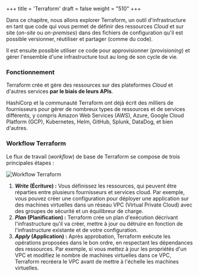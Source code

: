 +++
title = 'Terraform'
draft = false
weight = "510"
+++

Dans ce chapitre, nous allons explorer Terraform, un outil d'infrastructure en tant que code qui vous permet de définir des ressources *Cloud* et sur site (*on-site* ou *on-premises*) dans des fichiers de configuration qu'il est possible versionner, réutiliser et partager (comme du code). 

Il est ensuite possible utiliser ce code pour approvisionner (*provisioning*) et gérer l'ensemble d'une infrastructure tout au long de son cycle de vie.

### Fonctionnement
Terraform crée et gère des ressources sur des plateformes *Cloud* et d'autres services **par le biais de leurs APIs**.

HashiCorp et la communauté Terraform ont déjà écrit des milliers de fournisseurs pour gérer de nombreux types de ressources et de services différents, y compris Amazon Web Services (AWS), Azure, Google Cloud Platform (GCP), Kubernetes, Helm, GitHub, Splunk, DataDog, et bien d'autres.

### Workflow Terraform

Le flux de travail (*workflow*) de base de Terraform se compose de trois principales étapes :

![Workflow Terraform](../images/5-05-terraform-workflow.avif)

1. ***Write* (Écriture) :** Vous définissez les ressources, qui peuvent être réparties entre plusieurs fournisseurs et services cloud. Par exemple, vous pouvez créer une configuration pour déployer une application sur des machines virtuelles dans un réseau VPC (Virtual Private Cloud) avec des groupes de sécurité et un équilibreur de charge.
2. ***Plan* (Planification) :** Terraform crée un plan d'exécution décrivant l'infrastructure qu'il va créer, mettre à jour ou détruire en fonction de l'infrastructure existante et de votre configuration.
3. ***Apply* (Application) :** Après approbation, Terraform exécute les opérations proposées dans le bon ordre, en respectant les dépendances des ressources. Par exemple, si vous mettez à jour les propriétés d'un VPC et modifiez le nombre de machines virtuelles dans ce VPC, Terraform recréera le VPC avant de mettre à l'échelle les machines virtuelles.


<!-- ### Avantages
+ Meilleure gestion de l'infrastructure : Vous trouverez des fournisseurs pour de nombreuses plateformes et services que vous utilisez déjà dans le registre Terraform. Vous pouvez également écrire les vôtres. Terraform adopte une approche immuable (et idempotente) de l'infrastructure, réduisant ainsi la complexité de la mise à niveau ou de la modification de vos services et de votre infrastructure.
+ Meilleur suivi de l'évolution de l'infrastructure : Terraform génère un plan et demande une approbation avant de modifier une infrastructure. Il assure également le suivi de votre infrastructure réelle dans un fichier d'état (state), qui sert de source de vérité pour votre environnement. Terraform utilise le fichier d'état pour déterminer les modifications à apporter à votre infrastructure afin qu'elle corresponde à votre configuration.
+ Automatisation des changements : Les fichiers de configuration Terraform sont déclaratifs, ce qui signifie qu'ils décrivent l'état final de votre infrastructure. Vous n'avez pas besoin d'écrire des instructions étape par étape pour créer des ressources, car Terraform gère la logique sous-jacente. Terraform construit un graphe de ressources pour déterminer les dépendances des ressources et crée ou modifie les ressources non dépendantes en parallèle. Cela permet à Terraform de provisionner les ressources de manière efficace.
+ Standardisation des configurations : Terraform prend en charge des composants de configuration réutilisables, appelés modules, qui définissent des ensembles configurables d'infrastructure, ce qui permet de gagner du temps et d'encourager les meilleures pratiques. Vous pouvez utiliser les modules disponibles publiquement dans le registre Terraform ou écrire les vôtres. -->